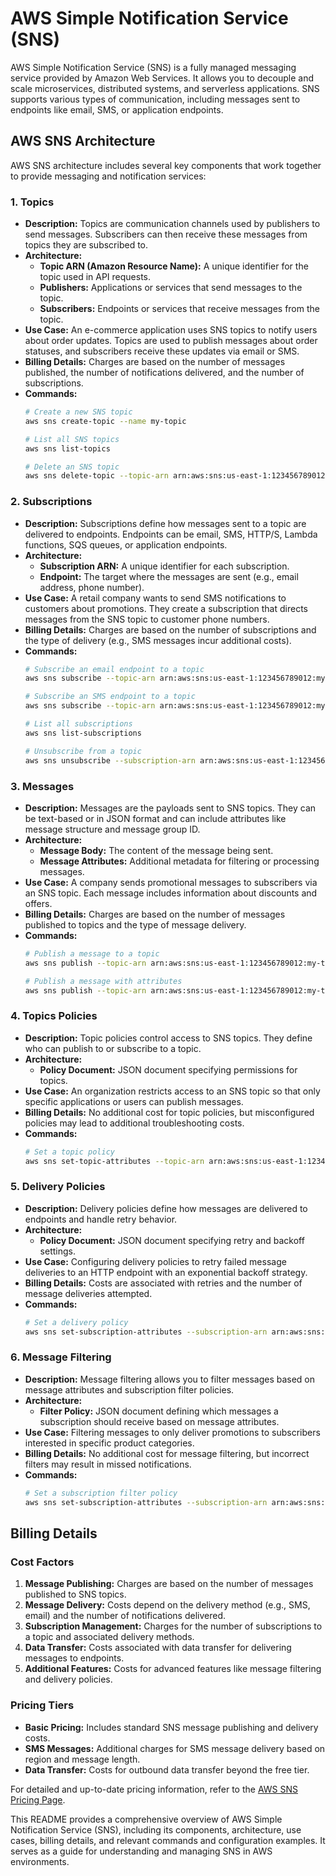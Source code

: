 # AWS Simple Notification Service (SNS)

AWS Simple Notification Service (SNS) is a fully managed messaging service provided by Amazon Web Services. It allows you to decouple and scale microservices, distributed systems, and serverless applications. SNS supports various types of communication, including messages sent to endpoints like email, SMS, or application endpoints.

## AWS SNS Architecture

AWS SNS architecture includes several key components that work together to provide messaging and notification services:

### 1. Topics
   - **Description:** Topics are communication channels used by publishers to send messages. Subscribers can then receive these messages from topics they are subscribed to.
   - **Architecture:** 
     - **Topic ARN (Amazon Resource Name):** A unique identifier for the topic used in API requests.
     - **Publishers:** Applications or services that send messages to the topic.
     - **Subscribers:** Endpoints or services that receive messages from the topic.
   - **Use Case:** An e-commerce application uses SNS topics to notify users about order updates. Topics are used to publish messages about order statuses, and subscribers receive these updates via email or SMS.
   - **Billing Details:** Charges are based on the number of messages published, the number of notifications delivered, and the number of subscriptions.
   - **Commands:**
     ```bash
     # Create a new SNS topic
     aws sns create-topic --name my-topic

     # List all SNS topics
     aws sns list-topics

     # Delete an SNS topic
     aws sns delete-topic --topic-arn arn:aws:sns:us-east-1:123456789012:my-topic
     ```

### 2. Subscriptions
   - **Description:** Subscriptions define how messages sent to a topic are delivered to endpoints. Endpoints can be email, SMS, HTTP/S, Lambda functions, SQS queues, or application endpoints.
   - **Architecture:** 
     - **Subscription ARN:** A unique identifier for each subscription.
     - **Endpoint:** The target where the messages are sent (e.g., email address, phone number).
   - **Use Case:** A retail company wants to send SMS notifications to customers about promotions. They create a subscription that directs messages from the SNS topic to customer phone numbers.
   - **Billing Details:** Charges are based on the number of subscriptions and the type of delivery (e.g., SMS messages incur additional costs).
   - **Commands:**
     ```bash
     # Subscribe an email endpoint to a topic
     aws sns subscribe --topic-arn arn:aws:sns:us-east-1:123456789012:my-topic --protocol email --notification-endpoint user@example.com

     # Subscribe an SMS endpoint to a topic
     aws sns subscribe --topic-arn arn:aws:sns:us-east-1:123456789012:my-topic --protocol sms --notification-endpoint +1234567890

     # List all subscriptions
     aws sns list-subscriptions

     # Unsubscribe from a topic
     aws sns unsubscribe --subscription-arn arn:aws:sns:us-east-1:123456789012:my-topic:abcdefgh-1234-5678-90ab-cdef12345678
     ```

### 3. Messages
   - **Description:** Messages are the payloads sent to SNS topics. They can be text-based or in JSON format and can include attributes like message structure and message group ID.
   - **Architecture:** 
     - **Message Body:** The content of the message being sent.
     - **Message Attributes:** Additional metadata for filtering or processing messages.
   - **Use Case:** A company sends promotional messages to subscribers via an SNS topic. Each message includes information about discounts and offers.
   - **Billing Details:** Charges are based on the number of messages published to topics and the type of message delivery.
   - **Commands:**
     ```bash
     # Publish a message to a topic
     aws sns publish --topic-arn arn:aws:sns:us-east-1:123456789012:my-topic --message "Your order has been shipped!"

     # Publish a message with attributes
     aws sns publish --topic-arn arn:aws:sns:us-east-1:123456789012:my-topic --message "Your order has been shipped!" --message-attributes '{"orderID": {"DataType": "String", "StringValue": "12345"}}'
     ```

### 4. Topics Policies
   - **Description:** Topic policies control access to SNS topics. They define who can publish to or subscribe to a topic.
   - **Architecture:** 
     - **Policy Document:** JSON document specifying permissions for topics.
   - **Use Case:** An organization restricts access to an SNS topic so that only specific applications or users can publish messages.
   - **Billing Details:** No additional cost for topic policies, but misconfigured policies may lead to additional troubleshooting costs.
   - **Commands:**
     ```bash
     # Set a topic policy
     aws sns set-topic-attributes --topic-arn arn:aws:sns:us-east-1:123456789012:my-topic --attribute-name Policy --attribute-value '{"Version":"2012-10-17","Statement":[{"Effect":"Allow","Principal":{"AWS":"*"},"Action":"SNS:Publish","Resource":"arn:aws:sns:us-east-1:123456789012:my-topic"}]}'
     ```

### 5. Delivery Policies
   - **Description:** Delivery policies define how messages are delivered to endpoints and handle retry behavior.
   - **Architecture:** 
     - **Policy Document:** JSON document specifying retry and backoff settings.
   - **Use Case:** Configuring delivery policies to retry failed message deliveries to an HTTP endpoint with an exponential backoff strategy.
   - **Billing Details:** Costs are associated with retries and the number of message deliveries attempted.
   - **Commands:**
     ```bash
     # Set a delivery policy
     aws sns set-subscription-attributes --subscription-arn arn:aws:sns:us-east-1:123456789012:my-topic:abcdefgh-1234-5678-90ab-cdef12345678 --attribute-name DeliveryPolicy --attribute-value '{"http": {"defaultHealthyRetryPolicy": {"numRetries": 5, "numRetriesOnTimeout": 3}}}'
     ```

### 6. Message Filtering
   - **Description:** Message filtering allows you to filter messages based on message attributes and subscription filter policies.
   - **Architecture:** 
     - **Filter Policy:** JSON document defining which messages a subscription should receive based on message attributes.
   - **Use Case:** Filtering messages to only deliver promotions to subscribers interested in specific product categories.
   - **Billing Details:** No additional cost for message filtering, but incorrect filters may result in missed notifications.
   - **Commands:**
     ```bash
     # Set a subscription filter policy
     aws sns set-subscription-attributes --subscription-arn arn:aws:sns:us-east-1:123456789012:my-topic:abcdefgh-1234-5678-90ab-cdef12345678 --attribute-name FilterPolicy --attribute-value '{"category": ["electronics"]}'
     ```

## Billing Details

### Cost Factors

1. **Message Publishing:** Charges are based on the number of messages published to SNS topics.
2. **Message Delivery:** Costs depend on the delivery method (e.g., SMS, email) and the number of notifications delivered.
3. **Subscription Management:** Charges for the number of subscriptions to a topic and associated delivery methods.
4. **Data Transfer:** Costs associated with data transfer for delivering messages to endpoints.
5. **Additional Features:** Costs for advanced features like message filtering and delivery policies.

### Pricing Tiers

- **Basic Pricing:** Includes standard SNS message publishing and delivery costs.
- **SMS Messages:** Additional charges for SMS message delivery based on region and message length.
- **Data Transfer:** Costs for outbound data transfer beyond the free tier.

For detailed and up-to-date pricing information, refer to the [AWS SNS Pricing Page](https://aws.amazon.com/sns/pricing/).

This README provides a comprehensive overview of AWS Simple Notification Service (SNS), including its components, architecture, use cases, billing details, and relevant commands and configuration examples. It serves as a guide for understanding and managing SNS in AWS environments.
